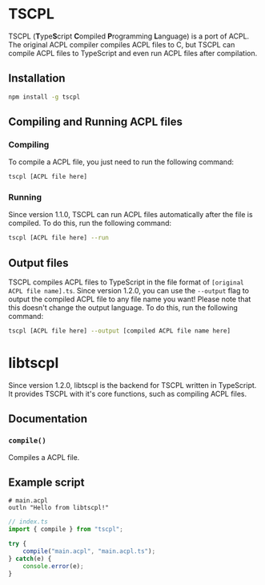 # TSCPL
TSCPL (**T**ype**S**cript **C**ompiled **P**rogramming **L**anguage) is a port of ACPL. The original ACPL compiler compiles ACPL files to C, but TSCPL can compile ACPL files to TypeScript and even run ACPL files after compilation.
## Installation
```bash
npm install -g tscpl
```
## Compiling and Running ACPL files
### Compiling
To compile a ACPL file, you just need to run the following command:
```bash
tscpl [ACPL file here]
```
### Running
Since version 1.1.0, TSCPL can run ACPL files automatically after the file is compiled. To do this, run the following command:
```bash
tscpl [ACPL file here] --run
```
## Output files
TSCPL compiles ACPL files to TypeScript in the file format of `[original ACPL file name].ts`. Since version 1.2.0, you can use the `--output` flag to output the compiled ACPL file to any file name you want! Please note that this doesn't change the output language. To do this, run the following command:
```bash
tscpl [ACPL file here] --output [compiled ACPL file name here]
```
# libtscpl
Since version 1.2.0, libtscpl is the backend for TSCPL written in TypeScript. It provides TSCPL with it's core functions, such as compiling ACPL files.
## Documentation
### `compile()`
Compiles a ACPL file.
## Example script
```
# main.acpl
outln "Hello from libtscpl!"
```

```ts
// index.ts
import { compile } from "tscpl";

try {
    compile("main.acpl", "main.acpl.ts");
} catch(e) {
    console.error(e);
}
```
